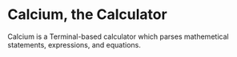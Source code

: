 
# Calcium, the Calculator

Calcium is a Terminal-based calculator which parses mathemetical statements, expressions, and equations. 
